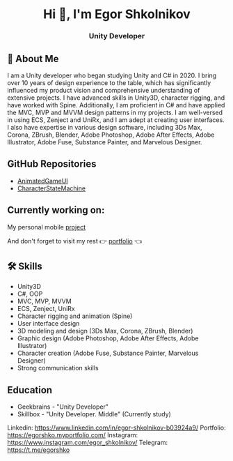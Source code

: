 <h1 align="center">Hi 👋, I'm Egor Shkolnikov</h1>
<h3 align="center">Unity Developer</h3>




## 🚀 About Me
I am a Unity developer who began studying Unity and C# in 2020. I bring over 10 years of design experience to the table, which has significantly influenced my product vision and comprehensive understanding of extensive projects. I have advanced skills in Unity3D, character rigging, and have worked with Spine. Additionally, I am proficient in C# and have applied the MVC, MVP and MVVM design patterns in my projects. I am well-versed in using ECS, Zenject and UniRx, and I am adept at creating user interfaces. I also have expertise in various design software, including 3Ds Max, Corona, ZBrush, Blender, Adobe Photoshop, Adobe After Effects, Adobe Illustrator, Adobe Fuse, Substance Painter, and Marvelous Designer.


## GitHub Repositories

 - [AnimatedGameUI](https://github.com/egorshko/AnimatedGameUI)
 - [CharacterStateMachine](https://github.com/egorshko/CharacterStateMachine)


## Currently working on:

My personal mobile [project](https://egorshko.myportfolio.com/bobby-baxman)

And don't forget to visit my rest 👉 [portfolio](https://egorshko.myportfolio.com/) 👈

## 🛠 Skills
* Unity3D
* C#, OOP
* MVC, MVP, MVVM
* ECS, Zenject, UniRx
* Character rigging and animation (Spine)
* User interface design
* 3D modeling and design (3Ds Max, Corona, ZBrush, Blender)
* Graphic design (Adobe Photoshop, Adobe After Effects, Adobe Illustrator)
* Character creation (Adobe Fuse, Substance Painter, Marvelous Designer)
* Strong communication skills


## Education
* Geekbrains - "Unity Developer"
* Skillbox - "Unity Developer. Middle" (Currently study)



Linkedin: https://www.linkedin.com/in/egor-shkolnikov-b03924a9/
Portfolio: https://egorshko.myportfolio.com/
Instagram: https://www.instagram.com/egor_shkolnikov/
Telegram: https://t.me/egorshko
